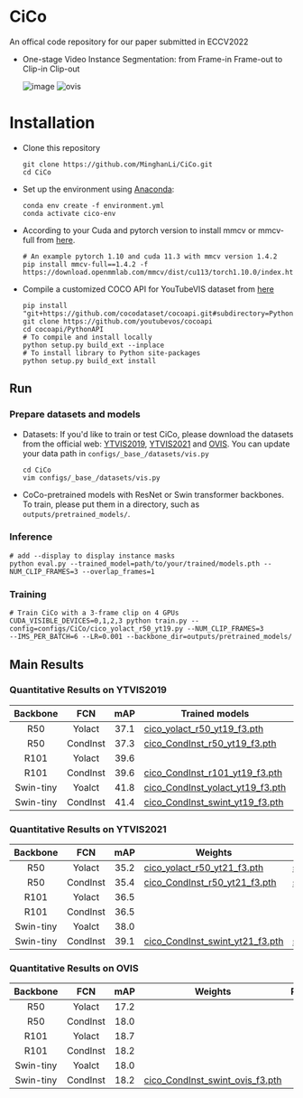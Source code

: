 # CiCo
An offical code repository for our paper submitted in ECCV2022
- One-stage Video Instance Segmentation: from Frame-in Frame-out to Clip-in Clip-out 

  ![image](https://github.com/MinghanLi/CiCo/blob/main/imgs/fifo_cico.jpg)
  ![ovis](https://github.com/MinghanLi/CiCo/blob/main/imgs/YT19.gif)
 
# Installation
 - Clone this repository 
   ```Shell
   git clone https://github.com/MinghanLi/CiCo.git
   cd CiCo
   ```
 - Set up the environment using [Anaconda](https://www.anaconda.com/distribution/):
   ```Shell
   conda env create -f environment.yml
   conda activate cico-env
    ```
       
 - According to your Cuda and pytorch version to install mmcv or mmcv-full from [here](https://github.com/open-mmlab/mmcv). 
   ```Shell
   # An example pytorch 1.10 and cuda 11.3 with mmcv version 1.4.2
   pip install mmcv-full==1.4.2 -f https://download.openmmlab.com/mmcv/dist/cu113/torch1.10.0/index.html
   ```
 - Compile a customized COCO API for YouTubeVIS dataset from [here](https://github.com/youtubevos/cocoapi)
   ```Shell
   pip install "git+https://github.com/cocodataset/cocoapi.git#subdirectory=PythonAPI"
   git clone https://github.com/youtubevos/cocoapi
   cd cocoapi/PythonAPI
   # To compile and install locally 
   python setup.py build_ext --inplace
   # To install library to Python site-packages 
   python setup.py build_ext install
   ```

## Run 

### Prepare datasets and models
 - Datasets: If you'd like to train or test CiCo, please download the datasets from the official web: [YTVIS2019](https://youtube-vos.org/dataset/), [YTVIS2021](https://youtube-vos.org/dataset/vis/) and [OVIS](http://songbai.site/ovis/).
   You can update your data path in `configs/_base_/datasets/vis.py`
   ```Shell
   cd CiCo
   vim configs/_base_/datasets/vis.py
   ```

 - CoCo-pretrained models with ResNet or Swin transformer backbones. To train, please put them in a directory, such as `outputs/pretrained_models/`.

### Inference
   ```Shell
   # add --display to display instance masks
   python eval.py --trained_model=path/to/your/trained/models.pth --NUM_CLIP_FRAMES=3 --overlap_frames=1 
   ```

### Training
   ```Shell
   # Train CiCo with a 3-frame clip on 4 GPUs
   CUDA_VISIBLE_DEVICES=0,1,2,3 python train.py --config=configs/CiCo/cico_yolact_r50_yt19.py --NUM_CLIP_FRAMES=3 
   --IMS_PER_BATCH=6 --LR=0.001 --backbone_dir=outputs/pretrained_models/
   ```

## Main Results

### Quantitative Results on YTVIS2019 
| Backbone    |FCN       | mAP  | Trained models | Results|
|:-----------:|:--------:|:----:|-----------------------------------------------------------------------------------------------------------------|-----------------|
| R50         |Yolact    | 37.1 |[cico_yolact_r50_yt19_f3.pth](https://drive.google.com/file/d/1tCxL1FbzhoSH9Dv2nPx2fG2KBb7HUoAB/view?usp=sharing)   | [stdout.txt](https://drive.google.com/file/d/11V_u5leyq2qqv50f1_tA99bYxeAncr76/view?usp=sharing)
| R50         |CondInst  | 37.3 |[cico_CondInst_r50_yt19_f3.pth](https://drive.google.com/file/d/1-pPSs4TFsttlOvd1YVX2heCimG0Dcyda/view?usp=sharing) | [stdout.txt](https://drive.google.com/file/d/11MBBchibbokVpqbLKIapSVWGuTYg9pdT/view?usp=sharing)
| R101        |Yolact    | 39.6 |
| R101        |CondInst  | 39.6 |[cico_CondInst_r101_yt19_f3.pth](https://drive.google.com/file/d/1h-i9LzZ1ThdI_AXQDyWmRyPGS-fMqPW1/view?usp=sharing)| [stdout.txt](https://drive.google.com/file/d/1z_XFMA_bllIFw-rPLjntC-XbiMpgp0it/view?usp=sharing)
| Swin-tiny   |Yoalct    | 41.8 |[cico_CondInst_yolact_yt19_f3.pth]()   |[stdout.txt](https://drive.google.com/file/d/1IpSLVYbqYa-C2ZQ9vKQmNTMbmTGH1Cdk/view?usp=sharing)
| Swin-tiny   |CondInst  | 41.4 |[cico_CondInst_swint_yt19_f3.pth](https://drive.google.com/file/d/1Z4zy3L4g12TmA5wEJCFCVRcacZCDm3nA/view?usp=sharing) | [stdout.txt](https://drive.google.com/file/d/1Rx6JiYUduWjgkxRvRzA5akXdfK056BFq/view?usp=sharing)

### Quantitative Results on YTVIS2021
| Backbone    |FCN       | mAP  | Weights | Results|
|:-----------:|:--------:|:----:|-----------------------------------------------------------------------------------------------------------------|-----------------|
| R50         |Yolact    | 35.2 |[cico_yolact_r50_yt21_f3.pth](https://drive.google.com/file/d/1qSxR_otaZ7UczTNEouyb-fFqPZeTTZk2/view?usp=sharing)    |[stdout.txt](https://drive.google.com/file/d/1MFDeYcZHBT5U8aa_jbb4saPOD1BZfqWA/view?usp=sharing)
| R50         |CondInst  | 35.4 |[cico_CondInst_r50_yt21_f3.pth](https://drive.google.com/file/d/1gT_KOXocut3pYuUUiSA-Vqz5PZ23ncms/view?usp=sharing)  |[stdout.txt](https://drive.google.com/file/d/1EhyPOyHXhdIljNk78byXaXDE2LM8y5j1/view?usp=sharing)
| R101        |Yolact    | 36.5 |
| R101        |CondInst  | 36.5 |
| Swin-tiny   |Yoalct    | 38.0 |
| Swin-tiny   |CondInst  | 39.1 |[cico_CondInst_swint_yt21_f3.pth](https://drive.google.com/file/d/1cH2dK7GxmwcrC4bCKSIB0aF0E8fOXV5_/view?usp=sharing)|[stdout.txt](https://drive.google.com/file/d/1hL6hRbTTH3yG6u2tF98XEY5f72yVq7QW/view?usp=sharing)

### Quantitative Results on OVIS
| Backbone    |FCN       | mAP  | Weights | Results|
|:-----------:|:--------:|:----:|---------|-----------------------------------------------------------------------------------------------------------|
| R50         |Yolact    | 17.2 |
| R50         |CondInst  | 18.0 |
| R101        |Yolact    | 18.7 |
| R101        |CondInst  | 18.2 |
| Swin-tiny   |Yoalct    | 18.0 |
| Swin-tiny   |CondInst  | 18.2 |[cico_CondInst_swint_ovis_f3.pth](https://drive.google.com/file/d/1GEEntoC2or5LKnFPD1z49MuitcP6Xhse/view?usp=sharing)